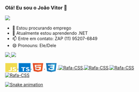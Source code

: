 ### Olá! Eu sou o João Vitor 👋

<img  src = "https://user-images.githubusercontent.com/70382532/138322189-2db8df52-9dcb-40a0-88a8-c365466bd33d.gif">  

- 🔭 Estou procurando emprego
- 🌱 Atualmente estou aprendendo .NET
- 📫 Entre em contato:  ZAP (11) 95207-6849
- 😄 Pronouns: Ele/Dele

<div style="display: inline_block">
  <a href="https://github.com/joaovitordiasdasilva">
  <img height="180m" src="https://github-readme-stats.vercel.app/api?username=joaovitordiasdasilva&show_icons=true&theme=midnight-blue&include_all_commits=true&count_private=true"/>
  <img height="180m" src="https://github-readme-stats.vercel.app/api/top-langs/?username=joaovitordiasdasilva&layout=compact&langs_count=16&theme=midnight-blue"/>
   <div style="display: inline_block"><br>
  <img align="center" alt="Rafa-Js" height="30" width="40" src="https://raw.githubusercontent.com/devicons/devicon/master/icons/javascript/javascript-plain.svg">
  <img align="center" alt="Rafa-Ts" height="30" width="40" src="https://raw.githubusercontent.com/devicons/devicon/master/icons/typescript/typescript-plain.svg">
  <img align="center" alt="Rafa-HTML" height="30" width="40" src="https://raw.githubusercontent.com/devicons/devicon/master/icons/html5/html5-original.svg">
  <img align="center" alt="Rafa-CSS" height="30" width="40" src="https://raw.githubusercontent.com/devicons/devicon/master/icons/css3/css3-original.svg">
  <img align="center" alt="Rafa-CSS" height="30" width="40" src = "https://cdn.jsdelivr.net/gh/devicons/devicon/icons/angularjs/angularjs-original.svg">
  <img align="center" alt="Rafa-CSS" height="30" width="40" src = "https://cdn.jsdelivr.net/gh/devicons/devicon/icons/bootstrap/bootstrap-original.svg">
  <img align="center" alt="Rafa-CSS" height="30" width="40" src = "https://cdn.jsdelivr.net/gh/devicons/devicon/icons/java/java-original.svg"> 
  <img align="center" alt="Rafa-CSS" height="30" width="40" src = "https://cdn.jsdelivr.net/gh/devicons/devicon/icons/mysql/mysql-original.svg">

  </div>
    
  ![Snake animation](https://github.com/davansep/davansep/blob/output/github-contribution-grid-snake.svg)
 
</div>
